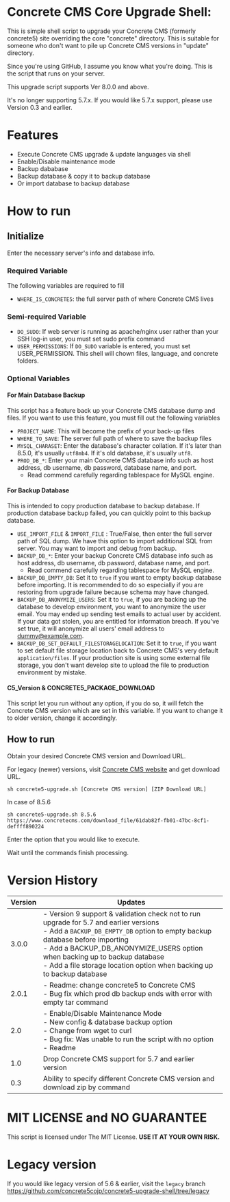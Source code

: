 # Concrete CMS Core Upgrade Shell:

This is simple shell script to upgrade your Concrete CMS (formerly concrete5) site overriding the core "concrete" directory.
This is suitable for someone who don't want to pile up Concrete CMS versions in "update" directory.

Since you're using GitHub, I assume you know what you're doing. This is the script that runs on your server.

This upgrade script supports Ver 8.0.0 and above.

It's no longer supporting 5.7.x. If you would like 5.7.x support, please use Version 0.3 and earlier.

# Features

- Execute Concrete CMS upgrade & update languages via shell
- Enable/Disable maintenance mode
- Backup dababase
- Backup database & copy it to backup database
- Or import database to backup database

# How to run

## Initialize

Enter the necessary server's info and database info.

### Required Variable

The following variables are required to fill

- `WHERE_IS_CONCRETE5`: the full server path of where Concrete CMS lives

### Semi-required Variable

- `DO_SUDO`: If web server is running as apache/nginx user rather than your SSH log-in user, you must set sudo prefix command
- `USER_PERMISSIONS`: If `DO_SUDO` variable is entered, you must set USER_PERMISSION. This shell will chown files, language, and concrete folders.

### Optional Variables

#### For Main Database Backup

This script has a feature back up your Concrete CMS database dump and files. If you want to use this feature, you must fill out the following variables

- `PROJECT_NAME`: This will become the prefix of your back-up files
- `WHERE_TO_SAVE`: The server full path of where to save the backup files
- `MYSQL_CHARASET`: Enter the database's character collation. If it's later than 8.5.0, it's usually `utf8mb4`. If it's old database, it's usually `utf8`.
- `PROD_DB_*`: Enter your main Concrete CMS database info such as host address, db username, db password, database name, and port.
    - Read commend carefully regarding tablespace for MySQL engine.

#### For Backup Database

This is intended to copy production database to backup database.
If production database backup failed, you can quickly point to this backup database.

- `USE_IMPORT_FILE` & `IMPORT_FILE` : True/False, then enter the full server path of SQL dump. We have this option to import additional SQL from server. You may want to import and debug from backup.
- `BACKUP_DB_*`: Enter your backup Concrete CMS database info such as host address, db username, db password, database name, and port.
    - Read commend carefully regarding tablespace for MySQL engine.
- `BACKUP_DB_EMPTY_DB`: Set it to `true` if you want to empty backup database before importing. It is recommended to do so especially if you are restoring from upgrade failure because schema may have changed.
- `BACKUP_DB_ANONYMIZE_USERS`: Set it to `true`, if you are backing up the database to develop environment, you want to anonymize the user email. You may ended up sending test emails to actual user by accident. If your data got stolen, you are entitled for information breach. If you've set true, it will anonymize all users' email address to dummy@example.com.
- `BACKUP_DB_SET_DEFAULT_FILESTORAGELOCATION`: Set it to `true`, if you want to set default file storage location back to Concrete CMS's very default `application/files`. If your production site is using some external file storage, you don't want develop site to upload the file to production environment by mistake.

#### C5_Version & CONCRETE5_PACKAGE_DOWNLOAD

This script let you run without any option, if you do so, it will fetch the Concrete CMS version which are set in this variable.
If you want to change it to older version, change it accordingly.

## How to run

Obtain your desired Concrete CMS version and Download URL.

For legacy (newer) versions, visit [Concrete CMS website](https://marketplace.concretecms.com/developers/developer-downloads) and get download URL.

```
sh concrete5-upgrade.sh [Concrete CMS version] [ZIP Download URL]
```

In case of 8.5.6

```
sh concrete5-upgrade.sh 8.5.6 https://www.concretecms.com/download_file/61dab82f-fb01-47bc-8cf1-deffff890224
```

Enter the option that you would like to execute.

Wait until the commands finish processing.

# Version History

Version | Updates
----|----------
3.0.0 | - Version 9 support & validation check not to run upgrade for 5.7 and earlier versions<br>- Add a `BACKUP_DB_EMPTY_DB` option to empty backup database before importing<br>- Add a BACKUP_DB_ANONYMIZE_USERS option when backing up to backup database<br>- Add a file storage location option  when backing up to backup database
2.0.1 | - Readme: change concrete5 to Concrete CMS<br>- Bug fix which prod db backup ends with error with empty tar command
2.0 | - Enable/Disable Maintenance Mode<br>- New config & database backup option<br>- Change from wget to curl<br>- Bug fix: Was unable to run the script with no option<br>- Readme
1.0 | Drop Concrete CMS support for 5.7 and earlier version
0.3 | Ability to specify different Concrete CMS version and download zip by command


# MIT LICENSE and NO GUARANTEE

This script is licensed under The MIT License. **USE IT AT YOUR OWN RISK.**

# Legacy version

If you would like legacy version of 5.6 & earlier, visit the `legacy` branch
https://github.com/concrete5cojp/concrete5-upgrade-shell/tree/legacy
